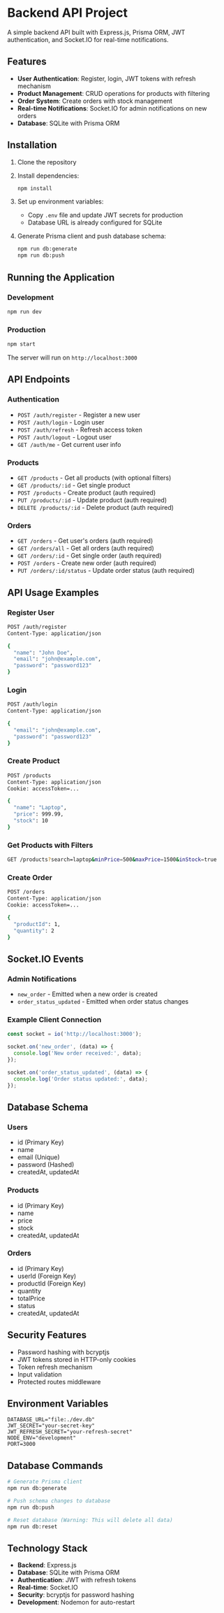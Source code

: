 # Backend API Project

A simple backend API built with Express.js, Prisma ORM, JWT authentication, and Socket.IO for real-time notifications.

## Features

- **User Authentication**: Register, login, JWT tokens with refresh mechanism
- **Product Management**: CRUD operations for products with filtering
- **Order System**: Create orders with stock management
- **Real-time Notifications**: Socket.IO for admin notifications on new orders
- **Database**: SQLite with Prisma ORM

## Installation

1. Clone the repository
2. Install dependencies:
   ```bash
   npm install
   ```

3. Set up environment variables:
   - Copy `.env` file and update JWT secrets for production
   - Database URL is already configured for SQLite

4. Generate Prisma client and push database schema:
   ```bash
   npm run db:generate
   npm run db:push
   ```

## Running the Application

### Development
```bash
npm run dev
```

### Production
```bash
npm start
```

The server will run on `http://localhost:3000`

## API Endpoints

### Authentication
- `POST /auth/register` - Register a new user
- `POST /auth/login` - Login user
- `POST /auth/refresh` - Refresh access token
- `POST /auth/logout` - Logout user
- `GET /auth/me` - Get current user info

### Products
- `GET /products` - Get all products (with optional filters)
- `GET /products/:id` - Get single product
- `POST /products` - Create product (auth required)
- `PUT /products/:id` - Update product (auth required)
- `DELETE /products/:id` - Delete product (auth required)

### Orders
- `GET /orders` - Get user's orders (auth required)
- `GET /orders/all` - Get all orders (auth required)
- `GET /orders/:id` - Get single order (auth required)
- `POST /orders` - Create new order (auth required)
- `PUT /orders/:id/status` - Update order status (auth required)

## API Usage Examples

### Register User
```bash
POST /auth/register
Content-Type: application/json

{
  "name": "John Doe",
  "email": "john@example.com",
  "password": "password123"
}
```

### Login
```bash
POST /auth/login
Content-Type: application/json

{
  "email": "john@example.com",
  "password": "password123"
}
```

### Create Product
```bash
POST /products
Content-Type: application/json
Cookie: accessToken=...

{
  "name": "Laptop",
  "price": 999.99,
  "stock": 10
}
```

### Get Products with Filters
```bash
GET /products?search=laptop&minPrice=500&maxPrice=1500&inStock=true
```

### Create Order
```bash
POST /orders
Content-Type: application/json
Cookie: accessToken=...

{
  "productId": 1,
  "quantity": 2
}
```

## Socket.IO Events

### Admin Notifications
- `new_order` - Emitted when a new order is created
- `order_status_updated` - Emitted when order status changes

### Example Client Connection
```javascript
const socket = io('http://localhost:3000');

socket.on('new_order', (data) => {
  console.log('New order received:', data);
});

socket.on('order_status_updated', (data) => {
  console.log('Order status updated:', data);
});
```

## Database Schema

### Users
- id (Primary Key)
- name
- email (Unique)
- password (Hashed)
- createdAt, updatedAt

### Products
- id (Primary Key)
- name
- price
- stock
- createdAt, updatedAt

### Orders
- id (Primary Key)
- userId (Foreign Key)
- productId (Foreign Key)
- quantity
- totalPrice
- status
- createdAt, updatedAt

## Security Features

- Password hashing with bcryptjs
- JWT tokens stored in HTTP-only cookies
- Token refresh mechanism
- Input validation
- Protected routes middleware

## Environment Variables

```env
DATABASE_URL="file:./dev.db"
JWT_SECRET="your-secret-key"
JWT_REFRESH_SECRET="your-refresh-secret"
NODE_ENV="development"
PORT=3000
```

## Database Commands

```bash
# Generate Prisma client
npm run db:generate

# Push schema changes to database
npm run db:push

# Reset database (Warning: This will delete all data)
npm run db:reset
```

## Technology Stack

- **Backend**: Express.js
- **Database**: SQLite with Prisma ORM
- **Authentication**: JWT with refresh tokens
- **Real-time**: Socket.IO
- **Security**: bcryptjs for password hashing
- **Development**: Nodemon for auto-restart